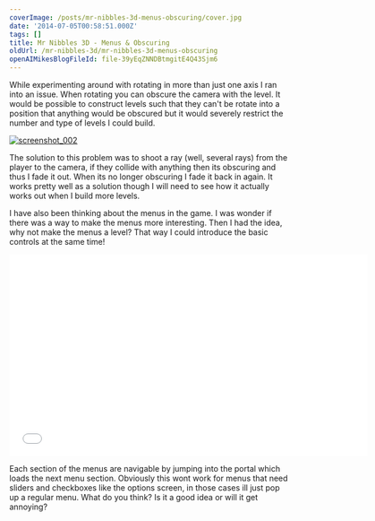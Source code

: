 ```yaml
---
coverImage: /posts/mr-nibbles-3d-menus-obscuring/cover.jpg
date: '2014-07-05T00:58:51.000Z'
tags: []
title: Mr Nibbles 3D - Menus & Obscuring
oldUrl: /mr-nibbles-3d/mr-nibbles-3d-menus-obscuring
openAIMikesBlogFileId: file-39yEqZNNDBtmgitE4Q43Sjm6
---
```


While experimenting around with rotating in more than just one axis I ran into an issue. When rotating you can obscure the camera with the level. It would be possible to construct levels such that they can't be rotate into a position that anything would be obscured but it would severely restrict the number and type of levels I could build.

<!-- more -->

[![screenshot_002](https://www.mikecann.co.uk/wp-content/uploads/2014/07/screenshot_0021.png)](https://www.mikecann.co.uk/wp-content/uploads/2014/07/screenshot_0021.png)

The solution to this problem was to shoot a ray (well, several rays) from the player to the camera, if they collide with anything then its obscuring and thus I fade it out. When its no longer obscuring I fade it back in again. It works pretty well as a solution though I will need to see how it actually works out when I build more levels.

I have also been thinking about the menus in the game. I was wonder if there was a way to make the menus more interesting. Then I had the idea, why not make the menus a level? That way I could introduce the basic controls at the same time!

<iframe width="640" height="360" src="//www.youtube.com/embed/2ND4ZflJxVk" frameborder="0" allowfullscreen></iframe>

Each section of the menus are navigable by jumping into the portal which loads the next menu section. Obviously this wont work for menus that need sliders and checkboxes like the options screen, in those cases ill just pop up a regular menu. What do you think? Is it a good idea or will it get annoying?
